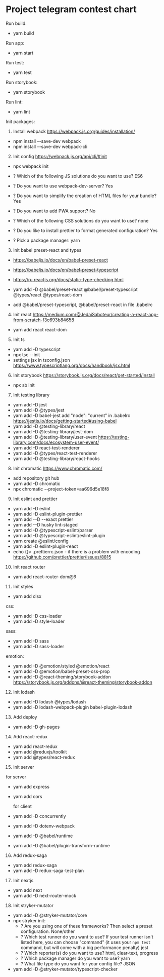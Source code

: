 # Project telegram contest chart

Run build:

- yarn build

Run app:

- yarn start

Run test:

- yarn test

Run storybook:

- yarn storybook

Run lint:

- yarn lint

Init packages:

1. Install webpack https://webpack.js.org/guides/installation/

- npm install --save-dev webpack
- npm install --save-dev webpack-cli

2. Init config https://webpack.js.org/api/cli/#init

- npx webpack init

- ? Which of the following JS solutions do you want to use? ES6
- ? Do you want to use webpack-dev-server? Yes
- ? Do you want to simplify the creation of HTML files for your bundle? Yes
- ? Do you want to add PWA support? No
- ? Which of the following CSS solutions do you want to use? none
- ? Do you like to install prettier to format generated configuration? Yes
- ? Pick a package manager: yarn

3. Init babel preset-react and types

- https://babeljs.io/docs/en/babel-preset-react
- https://babeljs.io/docs/en/babel-preset-typescript
- https://ru.reactjs.org/docs/static-type-checking.html

- yarn add -D @babel/preset-react @babel/preset-typescript @types/react @types/react-dom
- add @babel/preset-typescript, @babel/preset-react in file .babelrc

4. Init react https://medium.com/@JedaiSaboteur/creating-a-react-app-from-scratch-f3c693b84658

- yarn add react react-dom

5. Init ts

- yarn add -D typescript
- npx tsc --init
- settings jsx in tsconfig.json https://www.typescriptlang.org/docs/handbook/jsx.html

6. Init storybook https://storybook.js.org/docs/react/get-started/install

- npx sb init

7. Init testing library

- yarn add -D jest
- yarn add -D @types/jest
- yarn add -D babel-jest
  add "node": "current" in .babelrc https://jestjs.io/docs/getting-started#using-babel
- yarn add -D @testing-library/react
- yarn add -D @testing-library/jest-dom
- yarn add -D @testing-library/user-event https://testing-library.com/docs/ecosystem-user-event/
- yarn add -D react-test-renderer
- yarn add -D @types/react-test-renderer
- yarn add -D @testing-library/react-hooks

8. Init chromatic https://www.chromatic.com/

- add repository git hub
- yarn add -D chromatic
- npx chromatic --project-token=aa696d5e18f8

9. Init eslint and prettier

- yarn add -D eslint
- yarn add -D eslint-plugin-prettier
- yarn add --D --exact prettier
- yarn add --D husky lint-staged
- yarn add -D @typescript-eslint/parser
- yarn add -D @typescript-eslint/eslint-plugin
- yarn create @eslint/config
- yarn add -D eslint-plugin-react
- echo {}> .prettierrc.json - if there is a problem with encoding https://github.com/prettier/prettier/issues/8815

10. Init react router

- yarn add react-router-dom@6

11. Init styles

- yarn add clsx

css:

- yarn add -D css-loader
- yarn add -D style-loader

sass:

- yarn add -D sass
- yarn add -D sass-loader

emotion:

- yarn add -D @emotion/styled @emotion/react
- yarn add -D @emotion/babel-preset-css-prop
- yarn add -D @react-theming/storybook-addon https://storybook.js.org/addons/@react-theming/storybook-addon

12. Init lodash

- yarn add -D lodash @types/lodash
- yarn add -D lodash-webpack-plugin babel-plugin-lodash

13. Add deploy

- yarn add -D gh-pages

14. Add react-redux

- yarn add react-redux
- yarn add @reduxjs/toolkit
- yarn add @types/react-redux

15. Init server

for server

- yarn add express
- yarn add cors

  for client

- yarn add -D concurrently
- yarn add -D dotenv-webpack
- yarn add -D @babel/runtime
- yarn add -D @babel/plugin-transform-runtime

16. Add redux-saga

- yarn add redux-saga
- yarn add -D redux-saga-test-plan

17. Init nextjs

- yarn add next
- yarn add -D next-router-mock

18. Init stryker-mutator

- yarn add -D @stryker-mutator/core
- npx stryker init:
  - ? Are you using one of these frameworks? Then select a preset configuration. None/other
  - ? Which test runner do you want to use? If your test runner isn't listed here, you can choose "command" (it uses your `npm test` command, but will come with a big performance penalty) jest
  - ? Which reporter(s) do you want to use? html, clear-text, progress
  - ? Which package manager do you want to use? yarn
  - ? What file type do you want for your config file? JSON
- yarn add -D @stryker-mutator/typescript-checker
